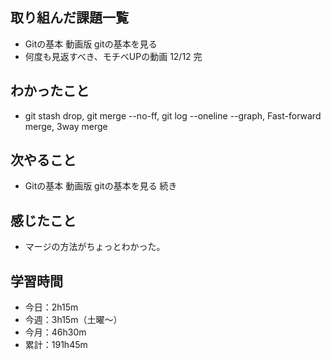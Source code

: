  ## 取り組んだ課題一覧
- Gitの基本 動画版 gitの基本を見る
- 何度も見返すべき、モチベUPの動画 12/12 完
## わかったこと
- git stash drop, git merge --no-ff, git log --oneline --graph, Fast-forward merge, 3way merge
## 次やること
- Gitの基本 動画版 gitの基本を見る 続き
## 感じたこと
- マージの方法がちょっとわかった。
## 学習時間
- 今日：2h15m
- 今週：3h15m（土曜〜）
- 今月：46h30m
- 累計：191h45m
